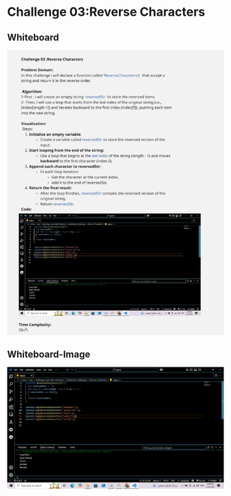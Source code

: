 # Challenge 03:Reverse Characters

## Whiteboard

![Reverse Characters Whuteboard](Reverse-Characters-whiteboard.jpg)

## Whiteboard-Image

![Reverse Characters Whuteboard image](Reverse-Characters-screenshot.png)
